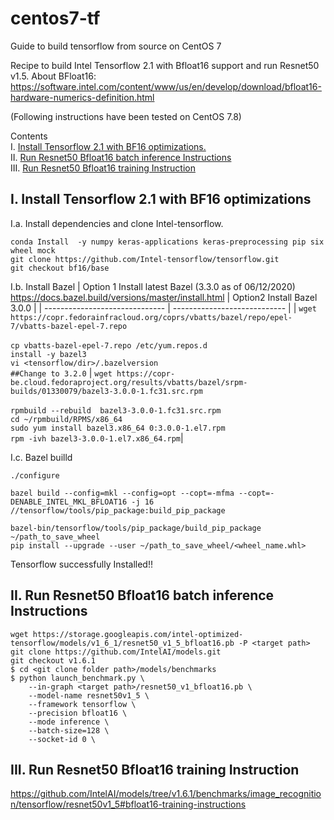 # centos7-tf
Guide to build tensorflow from source on CentOS 7

Recipe to build Intel Tensorflow 2.1 with Bfloat16 support and run Resnet50 v1.5.
About BFloat16: https://software.intel.com/content/www/us/en/develop/download/bfloat16-hardware-numerics-definition.html

(Following instructions have been tested on CentOS 7.8)

Contents<br>
I. [Install Tensorflow 2.1 with BF16 optimizations.](#I)<br>
II. [Run Resnet50 Bfloat16 batch inference Instructions](#II)<br>
III. [Run Resnet50 Bfloat16 training Instruction](#III)


## I. Install Tensorflow 2.1 with BF16 optimizations <a name="I"></a>

I.a. Install dependencies and clone Intel-tensorflow.
```
conda Install  -y numpy keras-applications keras-preprocessing pip six wheel mock
git clone https://github.com/Intel-tensorflow/tensorflow.git
git checkout bf16/base
``` 

I.b. Install Bazel
| Option 1 Install latest Bazel (3.3.0 as of 06/12/2020)<br>https://docs.bazel.build/versions/master/install.html   | Option2 Install Bazel 3.0.0 |
| ------------------------------ | ---------------------------- |
| ```wget https://copr.fedorainfracloud.org/coprs/vbatts/bazel/repo/epel-7/vbatts-bazel-epel-7.repo```<br><br>```cp vbatts-bazel-epel-7.repo /etc/yum.repos.d```<br>```install -y bazel3```<br>```vi <tensorflow/dir>/.bazelversion```<br>```##Change to 3.2.0``` | ```wget https://copr-be.cloud.fedoraproject.org/results/vbatts/bazel/srpm-builds/01330079/bazel3-3.0.0-1.fc31.src.rpm```<br><br>```rpmbuild --rebuild  bazel3-3.0.0-1.fc31.src.rpm```<br>```cd ~/rpmbuild/RPMS/x86_64```<br>```sudo yum install bazel3.x86_64 0:3.0.0-1.el7.rpm```<br>```rpm -ivh bazel3-3.0.0-1.el7.x86_64.rpm```|

I.c. Bazel builld

```cd tensorflow
./configure
 
bazel build --config=mkl --config=opt --copt=-mfma --copt=-DENABLE_INTEL_MKL_BFLOAT16 -j 16 //tensorflow/tools/pip_package:build_pip_package
 
bazel-bin/tensorflow/tools/pip_package/build_pip_package ~/path_to_save_wheel
pip install --upgrade --user ~/path_to_save_wheel/<wheel_name.whl>
```
Tensorflow successfully Installed!!
 
## II. Run Resnet50 Bfloat16 batch inference Instructions <a name="II"></a>
```
wget https://storage.googleapis.com/intel-optimized-tensorflow/models/v1_6_1/resnet50_v1_5_bfloat16.pb -P <target path>
git clone https://github.com/IntelAI/models.git
git checkout v1.6.1
$ cd <git clone folder path>/models/benchmarks
$ python launch_benchmark.py \
    --in-graph <target path>/resnet50_v1_bfloat16.pb \
    --model-name resnet50v1_5 \
    --framework tensorflow \
    --precision bfloat16 \
    --mode inference \
    --batch-size=128 \
    --socket-id 0 \
```

## III. Run Resnet50 Bfloat16 training Instruction <a name="III"></a>
https://github.com/IntelAI/models/tree/v1.6.1/benchmarks/image_recognition/tensorflow/resnet50v1_5#bfloat16-training-instructions

